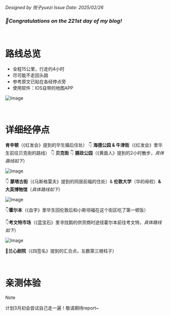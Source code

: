 _Designed by 悦子yuezi_
_Issue Date: 2025/02/26_
### _🎉Congratulations on the 221st day of my blog!_
<br/>


# 路线总览
- 全程15公里，行走约4小时
- 尽可能不走回头路
- 参考原文已贴在各经停点旁
- 使用软件：IOS自带的地图APP

![Image](https://github.com/user-attachments/assets/13a92c4b-3375-4246-acfd-fbb23b2de936)

<br/>

# 详细经停点

**肯辛顿**（《红发会》提到的华生婚后住处）
👇
**海德公园 & 牛津街**（《红发会》里华生前往贝克街的路线）
👇
**贝克街**
👇
**摄政公园**（《黄面人》提到的2小时散步，_具体路线如下_）

![Image](https://github.com/user-attachments/assets/46ba1ab1-6b70-442c-b5d1-38056bfbc599)

👇
**蒙塔古街**（《马斯格雷夫》提到的同居前福的住处）& **伦敦大学**（华的母校）**& 大英博物馆**（_具体路线如下_）

![Image](https://github.com/user-attachments/assets/2d9028b1-b6b0-4c4a-ad17-a01634fad1d9)

👇**霍尔本**（《血字》里华生回伦敦后和小斯坦福在这个街区吃了第一顿饭）

👇**考文特市场**（《蓝宝石》里寻找鹅的供货商时途径霍尔本前往考文特，_具体路线如下_）

![Image](https://github.com/user-attachments/assets/40cd691e-04e1-4765-b642-9fc9a07f10d9)

🚩**兰心剧院**（《四签名》提到的汇合点，左数第三根柱子）


<br/>

# 亲测体验
> [!NOTE]
> 计划3月初会尝试自己走一遍！敬请期待report~
